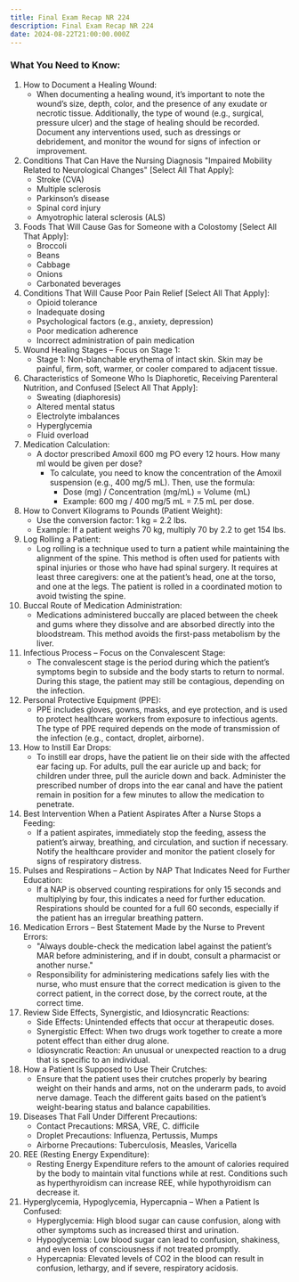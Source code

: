 ```yaml
---
title: Final Exam Recap NR 224
description: Final Exam Recap NR 224
date: 2024-08-22T21:00:00.000Z
---
```


### What You Need to Know:

1. How to Document a Healing Wound:
   * When documenting a healing wound, it’s important to note the wound’s size, depth, color, and the presence of any exudate or necrotic tissue. Additionally, the type of wound (e.g., surgical, pressure ulcer) and the stage of healing should be recorded. Document any interventions used, such as dressings or debridement, and monitor the wound for signs of infection or improvement.
2. Conditions That Can Have the Nursing Diagnosis "Impaired Mobility Related to Neurological Changes" \[Select All That Apply]:
   * Stroke (CVA)
   * Multiple sclerosis
   * Parkinson’s disease
   * Spinal cord injury
   * Amyotrophic lateral sclerosis (ALS)
3. Foods That Will Cause Gas for Someone with a Colostomy \[Select All That Apply]:
   * Broccoli
   * Beans
   * Cabbage
   * Onions
   * Carbonated beverages
4. Conditions That Will Cause Poor Pain Relief \[Select All That Apply]:
   * Opioid tolerance
   * Inadequate dosing
   * Psychological factors (e.g., anxiety, depression)
   * Poor medication adherence
   * Incorrect administration of pain medication
5. Wound Healing Stages – Focus on Stage 1:
   * Stage 1: Non-blanchable erythema of intact skin. Skin may be painful, firm, soft, warmer, or cooler compared to adjacent tissue.
6. Characteristics of Someone Who Is Diaphoretic, Receiving Parenteral Nutrition, and Confused \[Select All That Apply]:
   * Sweating (diaphoresis)
   * Altered mental status
   * Electrolyte imbalances
   * Hyperglycemia
   * Fluid overload
7. Medication Calculation:
   * A doctor prescribed Amoxil 600 mg PO every 12 hours. How many ml would be given per dose?
     * To calculate, you need to know the concentration of the Amoxil suspension (e.g., 400 mg/5 mL). Then, use the formula:
       * Dose (mg) / Concentration (mg/mL) = Volume (mL)
       * Example: 600 mg / 400 mg/5 mL = 7.5 mL per dose.
8. How to Convert Kilograms to Pounds (Patient Weight):
   * Use the conversion factor: 1 kg = 2.2 lbs.
   * Example: If a patient weighs 70 kg, multiply 70 by 2.2 to get 154 lbs.
9. Log Rolling a Patient:
   * Log rolling is a technique used to turn a patient while maintaining the alignment of the spine. This method is often used for patients with spinal injuries or those who have had spinal surgery. It requires at least three caregivers: one at the patient’s head, one at the torso, and one at the legs. The patient is rolled in a coordinated motion to avoid twisting the spine.
10. Buccal Route of Medication Administration:
    * Medications administered buccally are placed between the cheek and gums where they dissolve and are absorbed directly into the bloodstream. This method avoids the first-pass metabolism by the liver.
11. Infectious Process – Focus on the Convalescent Stage:
    * The convalescent stage is the period during which the patient’s symptoms begin to subside and the body starts to return to normal. During this stage, the patient may still be contagious, depending on the infection.
12. Personal Protective Equipment (PPE):
    * PPE includes gloves, gowns, masks, and eye protection, and is used to protect healthcare workers from exposure to infectious agents. The type of PPE required depends on the mode of transmission of the infection (e.g., contact, droplet, airborne).
13. How to Instill Ear Drops:
    * To instill ear drops, have the patient lie on their side with the affected ear facing up. For adults, pull the ear auricle up and back; for children under three, pull the auricle down and back. Administer the prescribed number of drops into the ear canal and have the patient remain in position for a few minutes to allow the medication to penetrate.
14. Best Intervention When a Patient Aspirates After a Nurse Stops a Feeding:
    * If a patient aspirates, immediately stop the feeding, assess the patient’s airway, breathing, and circulation, and suction if necessary. Notify the healthcare provider and monitor the patient closely for signs of respiratory distress.
15. Pulses and Respirations – Action by NAP That Indicates Need for Further Education:
    * If a NAP is observed counting respirations for only 15 seconds and multiplying by four, this indicates a need for further education. Respirations should be counted for a full 60 seconds, especially if the patient has an irregular breathing pattern.
16. Medication Errors – Best Statement Made by the Nurse to Prevent Errors:
    * "Always double-check the medication label against the patient’s MAR before administering, and if in doubt, consult a pharmacist or another nurse."
    * Responsibility for administering medications safely lies with the nurse, who must ensure that the correct medication is given to the correct patient, in the correct dose, by the correct route, at the correct time.
17. Review Side Effects, Synergistic, and Idiosyncratic Reactions:
    * Side Effects: Unintended effects that occur at therapeutic doses.
    * Synergistic Effect: When two drugs work together to create a more potent effect than either drug alone.
    * Idiosyncratic Reaction: An unusual or unexpected reaction to a drug that is specific to an individual.
18. How a Patient Is Supposed to Use Their Crutches:
    * Ensure that the patient uses their crutches properly by bearing weight on their hands and arms, not on the underarm pads, to avoid nerve damage. Teach the different gaits based on the patient’s weight-bearing status and balance capabilities.
19. Diseases That Fall Under Different Precautions:
    * Contact Precautions: MRSA, VRE, C. difficile
    * Droplet Precautions: Influenza, Pertussis, Mumps
    * Airborne Precautions: Tuberculosis, Measles, Varicella
20. REE (Resting Energy Expenditure):
    * Resting Energy Expenditure refers to the amount of calories required by the body to maintain vital functions while at rest. Conditions such as hyperthyroidism can increase REE, while hypothyroidism can decrease it.
21. Hyperglycemia, Hypoglycemia, Hypercapnia – When a Patient Is Confused:
    * Hyperglycemia: High blood sugar can cause confusion, along with other symptoms such as increased thirst and urination.
    * Hypoglycemia: Low blood sugar can lead to confusion, shakiness, and even loss of consciousness if not treated promptly.
    * Hypercapnia: Elevated levels of CO2 in the blood can result in confusion, lethargy, and if severe, respiratory acidosis.
